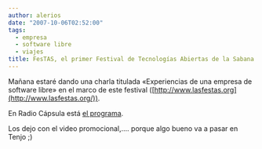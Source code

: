 ```yaml
---
author: alerios
date: "2007-10-06T02:52:00"
tags:
  - empresa
  - software libre
  - viajes
title: FesTAS, el primer Festival de Tecnologías Abiertas de la Sabana
---
```


Mañana estaré dando una charla titulada «Experiencias de una empresa de
software libre» en el marco de este festival
([http://www.lasfestas.org](http://www.lasfestas.org/)).

En Radio Cápsula está [el
programa](http://www.radiocapsula.org/2007/09/29/festasorg/).

Los dejo con el video promocional,.... porque algo bueno va a pasar en Tenjo
;)
